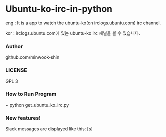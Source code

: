 # Ubuntu-ko-irc-in-python
eng : It is a app to watch the ubuntu-ko(on irclogs.ubuntu.com) irc channel.

kor : irclogs.ubuntu.com에 있는 ubuntu-ko irc 채널을 볼 수 있습니다.
### Author
github.com/minwook-shin
### LICENSE
GPL 3
### How to Run Program 
~ python get_ubuntu_ko_irc.py

### New features!
Slack messages are displayed like this: [s]
